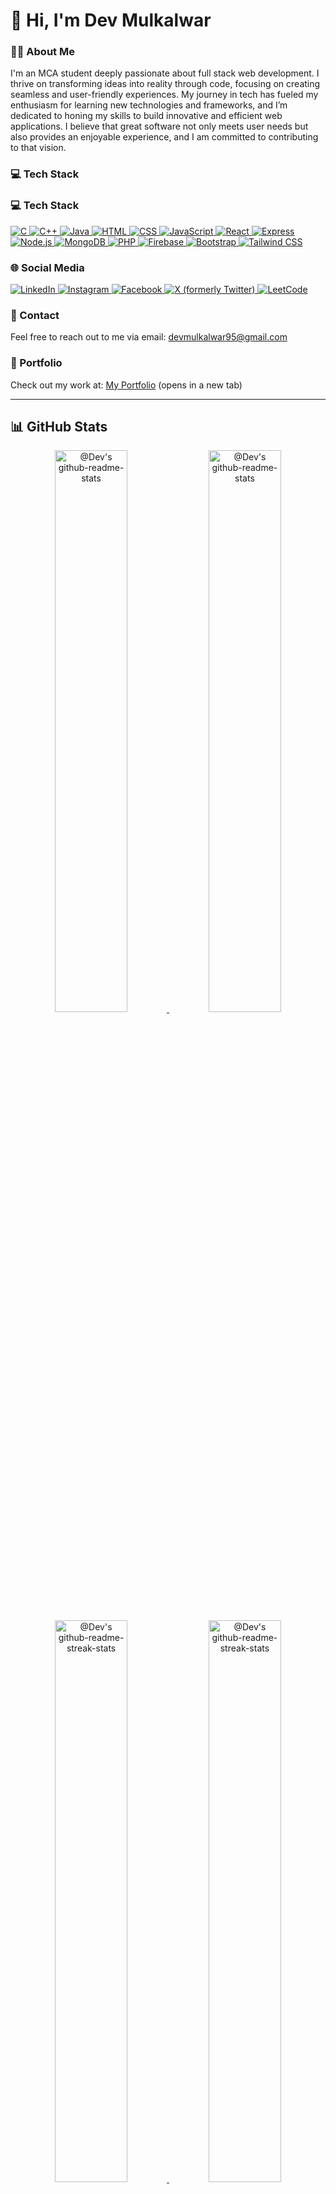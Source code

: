# 👋 Hi, I'm Dev Mulkalwar

### 👨‍🎓 About Me

I'm an MCA student deeply passionate about full stack web development. I thrive on transforming ideas into reality through code, focusing on creating seamless and user-friendly experiences. My journey in tech has fueled my enthusiasm for learning new technologies and frameworks, and I’m dedicated to honing my skills to build innovative and efficient web applications. I believe that great software not only meets user needs but also provides an enjoyable experience, and I am committed to contributing to that vision.

### 💻 Tech Stack

### 💻 Tech Stack
<p>
    <a href="https://en.wikipedia.org/wiki/C_(programming_language)" target="_blank">
        <img src="https://img.icons8.com/color/48/000000/c.png" alt="C" />
    </a>
    <a href="https://en.wikipedia.org/wiki/C%2B%2B" target="_blank">
        <img src="https://img.icons8.com/color/48/000000/c-plus-plus.png" alt="C++" />
    </a>
    <a href="https://en.wikipedia.org/wiki/Java_(programming_language)" target="_blank">
        <img src="https://img.icons8.com/color/48/000000/java-coffee-cup.png" alt="Java" />
    </a>
    <a href="https://en.wikipedia.org/wiki/HTML" target="_blank">
        <img src="https://img.icons8.com/color/48/000000/html-5.png" alt="HTML" />
    </a>
    <a href="https://en.wikipedia.org/wiki/CSS" target="_blank">
        <img src="https://img.icons8.com/color/48/000000/css3.png" alt="CSS" />
    </a>
    <a href="https://en.wikipedia.org/wiki/JavaScript" target="_blank">
        <img src="https://img.icons8.com/color/48/000000/javascript.png" alt="JavaScript" />
    </a>
    <a href="https://reactjs.org/" target="_blank">
        <img src="https://img.icons8.com/color/48/000000/react-native.png" alt="React" />
    </a>
    <a href="https://expressjs.com/" target="_blank">
        <img src="https://img.icons8.com/color/48/000000/express.png" alt="Express" />
    </a>
    <a href="https://nodejs.org/" target="_blank">
        <img src="https://img.icons8.com/color/48/000000/nodejs.png" alt="Node.js" />
    </a>
    <a href="https://www.mongodb.com/" target="_blank">
        <img src="https://img.icons8.com/color/48/000000/mongodb.png" alt="MongoDB" />
    </a>
    <a href="https://www.php.net/" target="_blank">
        <img src="https://img.icons8.com/color/48/000000/php.png" alt="PHP" />
    </a>
    <a href="https://firebase.google.com/" target="_blank">
        <img src="https://img.icons8.com/color/48/000000/firebase.png" alt="Firebase" />
    </a>
    <a href="https://getbootstrap.com/" target="_blank">
        <img src="https://img.icons8.com/color/48/000000/bootstrap.png" alt="Bootstrap" />
    </a>
    <a href="https://tailwindcss.com/" target="_blank">
        <img src="https://img.icons8.com/color/48/000000/tailwindcss.png" alt="Tailwind CSS" />
    </a>
</p>

### 🌐 Social Media
<p>
    <a href="https://www.linkedin.com/in/dev-mulkalwar" target="_blank">
        <img src="https://img.icons8.com/color/48/000000/linkedin.png" alt="LinkedIn" />
    </a>
    <a href="https://www.instagram.com/dev_mulkalwar" target="_blank">
        <img src="https://img.icons8.com/color/48/000000/instagram-new.png" alt="Instagram" />
    </a>
    <a href="https://www.facebook.com/dev.mulkalwar" target="_blank">
        <img src="https://img.icons8.com/color/48/000000/facebook.png" alt="Facebook" />
    </a>
    <a href="https://x.com/dev_mulkalwar" target="_blank">
        <img src="https://img.icons8.com/color/48/000000/x-logo.png" alt="X (formerly Twitter)" />
    </a>
    <a href="https://leetcode.com/u/devmulkalwar95/" target="_blank">
        <img src="https://img.icons8.com/ios-filled/50/000000/leetcode.png" alt="LeetCode" />
    </a>
</p>

### 📧 Contact

Feel free to reach out to me via email: [devmulkalwar95@gmail.com](mailto:devmulkalwar95@gmail.com)

### 🚀 Portfolio

Check out my work at: [My Portfolio](https://dev-mulkalwar-portfolio.netlify.app/) (opens in a new tab)

---

## 📊 GitHub Stats

<p align="center">
    <a href="https://github.com/devmulkalwar?tab=repositories#gh-dark-mode-only" target="_blank">
        <img src="https://github-readme-stats.vercel.app/api?username=devmulkalwar&theme=gotham&show_icons=true&count_private=true&hide_border=true" width="48%" alt="@Dev's github-readme-stats"/>
    </a>
    <a href="https://github.com/devmulkalwar?tab=repositories#gh-light-mode-only" target="_blank">
        <img src="https://github-readme-stats.vercel.app/api?username=devmulkalwar&theme=default&show_icons=true&count_private=true&hide_border=true" width="48%" alt="@Dev's github-readme-stats"/>
    </a>
    <a href="https://github.com/devmulkalwar?tab=stars#gh-dark-mode-only" target="_blank">
        <img src="https://github-readme-streak-stats.herokuapp.com/?user=devmulkalwar&theme=gotham&hide_border=true&date_format=M%20j%5B%2C%20Y%5D" width="48%" alt="@Dev's github-readme-streak-stats"/>
    </a>
    <a href="https://github.com/devmulkalwar?tab=stars#gh-light-mode-only" target="_blank">
        <img src="https://github-readme-streak-stats.herokuapp.com/?user=devmulkalwar&theme=transparent&hide_border=true&date_format=M%20j%5B%2C%20Y%5D" width="48%" alt="@Dev's github-readme-streak-stats"/>
    </a>
</p>

---

### 🐱‍💻 Activity Graph

<p align="center">
    <img src="https://github-readme-activity-graph.vercel.app/graph?username=devmulkalwar&theme=react-dark&hide_border=true&hide_title=false&area=true&custom_title=Total%20contribution%20graph%20in%20all%20repo" width="95%" alt="activity graph"/>
</p>

---

<p align="center">
<a href="https://gist.github.com/devmulkalwar" target="_blank"><img src="https://profile-counter.glitch.me/{devmulkalwar}/count.svg" alt="Dev Mulkalwar :: Visitor's Count" /></a>
</p>
